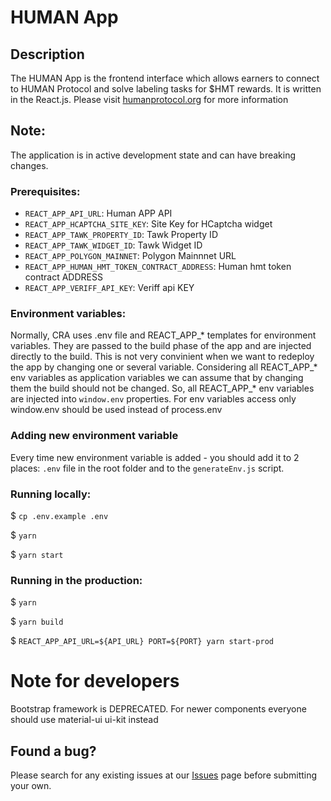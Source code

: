 # HUMAN App


## Description

The HUMAN App is the frontend interface which allows earners to connect to HUMAN Protocol and solve labeling tasks for $HMT rewards. 
It is written in the React.js. Please visit [humanprotocol.org](https://humanprotocol.org) for more information

## Note:
The application is in active development state and can have breaking changes.

### Prerequisites:

* `REACT_APP_API_URL`: Human APP API
* `REACT_APP_HCAPTCHA_SITE_KEY`: Site Key for HCaptcha widget
* `REACT_APP_TAWK_PROPERTY_ID`: Tawk Property ID
* `REACT_APP_TAWK_WIDGET_ID`: Tawk Widget ID
* `REACT_APP_POLYGON_MAINNET`: Polygon Mainnnet URL
* `REACT_APP_HUMAN_HMT_TOKEN_CONTRACT_ADDRESS`: Human hmt token contract ADDRESS
* `REACT_APP_VERIFF_API_KEY`: Veriff api KEY

### Environment variables:
Normally, CRA uses .env file and REACT_APP_* templates for environment variables. They are passed to the build phase
of the app and are injected directly to the build. This is not very convinient when we want to redeploy the app
by changing one or several variable.
Considering all REACT_APP_* env variables as application variables we can assume that by changing 
them the build should not be changed. So, all REACT_APP_* env variables are injected into `window.env` properties.
For env variables access only window.env should be used instead of process.env


### Adding new environment variable
Every time new environment variable is added - you should add it to 2 places: `.env` file in the root folder 
and to the `generateEnv.js` script.


### Running locally:
$ `cp .env.example .env`

$ `yarn`

$ `yarn start`

### Running in the production:
$ `yarn`

$ `yarn build`

$ `REACT_APP_API_URL=${API_URL} PORT=${PORT} yarn start-prod`


# Note for developers
Bootstrap framework is DEPRECATED. For newer components everyone should use material-ui ui-kit instead


## Found a bug?

Please search for any existing issues at our [Issues](https://github.com/humanprotocol/human-app/issues) page before submitting your own.

